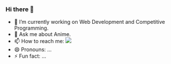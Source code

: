### Hi there 👋

<!--**HimanShu0923/HimanShu0923** is a ✨ _special_ ✨ repository because its `README.md` (this file) appears on your GitHub profile. -->

- 🔭 I’m currently working on Web Development and Competitive Programming.
- 💬 Ask me about Anime.
- 📫 How to reach me: <a href="https://www.linkedin.com/in/himanshu-aggarwal-ab629b155/"> <img src="https://www.linkedin.com/favicon.ico"></img></a>
- 😄 Pronouns: ...
- ⚡ Fun fact: ...

